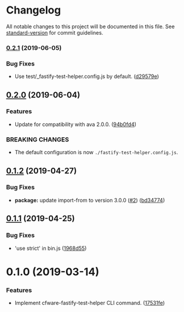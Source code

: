 # Changelog

All notable changes to this project will be documented in this file. See [standard-version](https://github.com/conventional-changelog/standard-version) for commit guidelines.

### [0.2.1](https://github.com/cfware/fastify-test-helper-cli/compare/v0.2.0...v0.2.1) (2019-06-05)


### Bug Fixes

* Use test/_fastify-test-helper.config.js by default. ([d29579e](https://github.com/cfware/fastify-test-helper-cli/commit/d29579e))



## [0.2.0](https://github.com/cfware/fastify-test-helper-cli/compare/v0.1.2...v0.2.0) (2019-06-04)


### Features

* Update for compatibility with ava 2.0.0. ([94b0fd4](https://github.com/cfware/fastify-test-helper-cli/commit/94b0fd4))


### BREAKING CHANGES

* The default configuration is now
`./fastify-test-helper.config.js`.



## [0.1.2](https://github.com/cfware/fastify-test-helper-cli/compare/v0.1.1...v0.1.2) (2019-04-27)


### Bug Fixes

* **package:** update import-from to version 3.0.0 ([#2](https://github.com/cfware/fastify-test-helper-cli/issues/2)) ([bd34774](https://github.com/cfware/fastify-test-helper-cli/commit/bd34774))



## [0.1.1](https://github.com/cfware/fastify-test-helper-cli/compare/v0.1.0...v0.1.1) (2019-04-25)


### Bug Fixes

* 'use strict' in bin.js ([1968d55](https://github.com/cfware/fastify-test-helper-cli/commit/1968d55))



# 0.1.0 (2019-03-14)


### Features

* Implement cfware-fastify-test-helper CLI command. ([17531fe](https://github.com/cfware/fastify-test-helper-cli/commit/17531fe))
